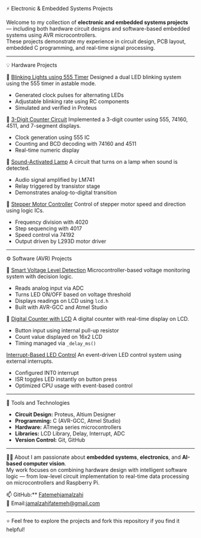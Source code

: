 ⚡ Electronic & Embedded Systems Projects

Welcome to my collection of **electronic and embedded systems projects** — including both hardware circuit designs and software-based embedded systems using AVR microcontrollers.  
These projects demonstrate my experience in circuit design, PCB layout, embedded C programming, and real-time signal processing.

---

💡 Hardware Projects

🔸 [Blinking Lights using 555 Timer](./Hardware-Projects/Blinking-Lights-555)
Designed a dual LED blinking system using the 555 timer in astable mode.  
- Generated clock pulses for alternating LEDs  
- Adjustable blinking rate using RC components  
- Simulated and verified in Proteus  

🔸 [3-Digit Counter Circuit](./Hardware-Projects/3Digit-Counter)
Implemented a 3-digit counter using 555, 74160, 4511, and 7-segment displays.  
- Clock generation using 555 IC  
- Counting and BCD decoding with 74160 and 4511  
- Real-time numeric display  

🔸 [Sound-Activated Lamp](./Hardware-Projects/Sound-Activated-Lamp)
A circuit that turns on a lamp when sound is detected.  
- Audio signal amplified by LM741  
- Relay triggered by transistor stage  
- Demonstrates analog-to-digital transition  

🔸 [Stepper Motor Controller](./Hardware-Projects/Stepper-Motor-Controller)
Control of stepper motor speed and direction using logic ICs.  
- Frequency division with 4020  
- Step sequencing with 4017  
- Speed control via 74192  
- Output driven by L293D motor driver  

---

⚙️ Software (AVR) Projects

🔹 [Smart Voltage Level Detection](./Software-Projects/Smart-Voltage-Detection-AVR)
Microcontroller-based voltage monitoring system with decision logic.  
- Reads analog input via ADC  
- Turns LED ON/OFF based on voltage threshold  
- Displays readings on LCD using `lcd.h`  
- Built with AVR-GCC and Atmel Studio  

🔹 [Digital Counter with LCD](./Software-Projects/Digital-Counter-AVR)
A digital counter with real-time display on LCD.  
- Button input using internal pull-up resistor  
- Count value displayed on 16x2 LCD  
- Timing managed via `_delay_ms()`  

[Interrupt-Based LED Control](./Software-Projects/Interrupt-Based-LED-Control)
An event-driven LED control system using external interrupts.  
- Configured INT0 interrupt  
- ISR toggles LED instantly on button press  
- Optimized CPU usage with event-based control  

---

🧰 Tools and Technologies
- **Circuit Design:** Proteus, Altium Designer  
- **Programming:** C (AVR-GCC, Atmel Studio)  
- **Hardware:** ATmega series microcontrollers  
- **Libraries:** LCD Library, Delay, Interrupt, ADC  
- **Version Control:** Git, GitHub  

---

🧑‍💻 About
I am passionate about **embedded systems**, **electronics**, and **AI-based computer vision**.  
My work focuses on combining hardware design with intelligent software logic — from low-level circuit implementation to real-time data processing on microcontrollers and Raspberry Pi.

📫 GitHub:** [Fatemehjamalzahi](https://github.com/Fatemehjamalzahi)  
📧 Email:jamalzahifatemeh@gmail.com

---

⭐ Feel free to explore the projects and fork this repository if you find it helpful!
